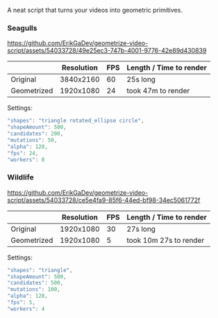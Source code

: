 A neat script that turns your videos into geometric primitives.

### Seagulls

https://github.com/ErikGaDev/geometrize-video-script/assets/54033728/49e25ec3-747b-4001-9776-42e89d430839

|             | Resolution | FPS | Length / Time to render |
| ----------- | ---------- | --- | ----------------------- |
| Original    | 3840x2160  | 60  | 25s long                |
| Geometrized | 1920x1080  | 24  | took 47m to render      |

Settings:

```h
"shapes": "triangle rotated_ellipse circle",
"shapeAmount": 500,
"candidates": 200,
"mutations": 50,
"alpha": 128,
"fps": 24,
"workers": 8
```

### Wildlife

https://github.com/ErikGaDev/geometrize-video-script/assets/54033728/ce5e4fa9-85f6-44ed-bf98-34ec5061772f

|             | Resolution | FPS | Length / Time to render |
| ----------- | ---------- | --- | ----------------------- |
| Original    | 1920x1080  | 30  | 27s long                |
| Geometrized | 1920x1080  | 5   | took 10m 27s to render  |

Settings:

```h
"shapes": "triangle",
"shapeAmount": 500,
"candidates": 500,
"mutations": 100,
"alpha": 128,
"fps": 5,
"workers": 4
```
